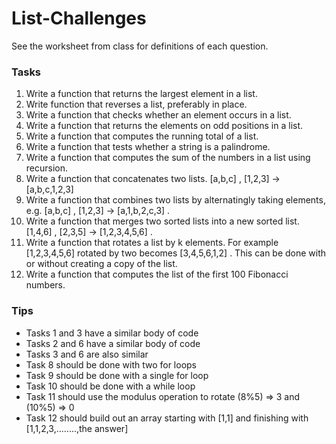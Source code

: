 # List-Challenges

See the worksheet from class for definitions of each question.
### Tasks
1.  Write a function that returns the largest element in a list.
2.  Write function that reverses a list, preferably in place.
3.  Write a function that checks whether an element occurs in a list.
4.  Write a function that returns the elements on odd positions in a list.
5.  Write a function that computes the running total of a list.
6.  Write a function that tests whether a string is a palindrome.
7.  Write a function that computes the sum of the numbers in a list using recursion.
8.  Write a function that concatenates two lists.  [a,b,c] ,  [1,2,3]  →  [a,b,c,1,2,3]
9.  Write a function that combines two lists by alternatingly taking elements, e.g.  [a,b,c] ,  [1,2,3]  →  [a,1,b,2,c,3] .
10.  Write a function that merges two sorted lists into a new sorted list. [1,4,6] , [2,3,5]  →  [1,2,3,4,5,6] .
11.  Write a function that rotates a list by  k  elements. For example  [1,2,3,4,5,6]  rotated by two becomes [3,4,5,6,1,2] . This can be done with or without creating a copy of the list.
12.  Write a function that computes the list of the first 100 Fibonacci numbers.

### Tips
-  Tasks 1 and 3 have a similar body of code
-  Tasks 2 and 6 have a similar body of code
-  Tasks 3 and 6 are also similar
-  Task 8 should be done with two for loops
-  Task 9 should be done with a single for loop
-  Task 10 should be done with a while loop
-  Task 11 should use the modulus operation to rotate (8%5) => 3 and (10%5) => 0
-  Task 12 should build out an array starting with [1,1] and finishing with [1,1,2,3,........,the answer]

